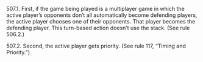 507.1. First, if the game being played is a multiplayer game in which the active player’s opponents don’t all automatically become defending players, the active player chooses one of their opponents. That player becomes the defending player. This turn-based action doesn’t use the stack. (See rule 506.2.)

507.2. Second, the active player gets priority. (See rule 117, “Timing and Priority.”)